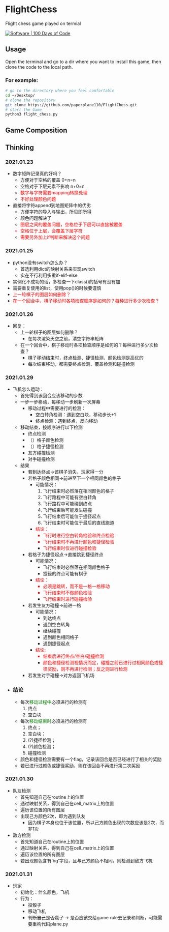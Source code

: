 <!--
 * @Description: ReadME
 * @version: 
 * @Author: TianyuYuan
 * @Date: 2021-01-23 13:25:37
 * @LastEditors: TianyuYuan
 * @LastEditTime: 2021-01-31 23:21:01
-->
# FlightChess
Flight chess game played on termial

[![Software | 100 Days of Code](https://www.software.com/badges/100-days-of-code)](https://www.software.com/100-days-of-code)
## Usage
Open the terminal and go to a dir where you want to install this game, then clone the code to the local path.
### For example:
```bash
# go to the directory where you feel comfortable
cd ~/Desktop/
# clone the repository
git clone https://github.com/paperplane110/FlightChess.git
# start the Game
python3 flight_chess.py
```
## Game Composition


## Thinking
### 2021.01.23
+ 数字矩阵记录真的好吗？
    + 方便对于空格的覆盖 0+n=n
    + 空格对于下层元素不影响 n+0=n
    + <font color=red>数字与字符需要mapping转换处理
    + 不好处理颜色问题</font>
+ 直接将字符append到地图矩阵中的优劣
    + 方便字符的导入与输出，所见即所得
    + 颜色问题解决了
    + <font color=red>图层之间的覆盖问题，空格位于下层可以直接被覆盖
    + 空格位于上层，会覆盖下层字符
    + 需要另外加上if判断来解决这个问题</font>
### 2021.01.25
+ python没有switch怎么办？
    + 首选利用dict的映射关系来实现switch
    + 实在不行利用多重if-elif-else
+ 实例化不成功的话，多检查一下class()的括号有没有加
+ 需要重复使用的list，使用pop()的时候要谨慎
+ <font color=red>上一轮棋子的图层如何删除？
+ 在一个回合中，棋子移动时各项检查顺序是如何的？每种进行多少次检查？</font>
### 2021.01.26
+ 回复：
    + 上一轮棋子的图层如何删除？
        + 在每次渲染天空之前，清空字符串矩阵
    + 在一个回合中，棋子移动时各项检查顺序是如何的？每种进行多少次检查？
        + 棋子移动结束时，终点检测、捷径检测、颜色检测是高优的
        + 每次结束移动，都需要终点检测、覆盖检测和碰撞检测
### 2021.01.29
+ 飞机怎么运动：
  + 首先得到该回合应该移动的步数
  + 一步一步移动，每移动一步刷新一次屏幕
    + 移动过程中需要进行的检测：
      + 空白转角检测：遇到空白块，移动步长+1
      + 终点检测：遇到终点，反向移动
  + 移动结束，按顺序进行以下检测
    + 终点检测
    + （）格子颜色检测
    + （）格子捷径检测
    + 友方碰撞检测
    + 对手碰撞检测
  + 结果
    + 若到达终点->该棋子消失，玩家得一分
    + 若格子颜色相同->前进至下一个相同颜色的格子
      + 可能情况：
        1. 飞行结束时必然落在相同颜色的格子
        2. 飞行路程中可能有空白转角
        3. 飞行路程中可能碰到终点
        4. 飞行结束后可能发生碰撞
        5. 飞行结束后可能位于捷径起点
        6. 飞行结束时可能位于最后的直线跑道
      + <font color=red>结论：
        + 飞行时进行空白转角检验和终点检验
        + 飞行结束时不再进行颜色和捷径检验
        + 飞行结束时仅进行碰撞检验</font>
    + 若格子为捷径起点->直接跳到捷径终点
      + 可能情况：
        + 飞行结束时必然落在相同颜色格子
        + 捷径的终点可能有棋子
      + <font color=red>结论：
        + 必须是跳转，而不是一格一格移动
        + 飞行结束时不做颜色检验
        + 飞行结束时进行碰撞检验</font>
    + 若发生友方碰撞->前进一格
      + 可能情况：
        + 到达终点
        + 遇到空白转角
        + 继续碰撞
        + 遇到颜色相同格子
        + 遇到捷径起点
      + <font color=red>结论:
        + 结束后进行终点/空白/碰撞检测
        + 颜色和捷径检测视情况而定，碰撞之前已进行过相同颜色或捷径奖励，则不再进行检测；反之则进行检测</font>
    + 若发生对手碰撞->对方返回飞机场
+ ### 结论
  + 每次<font color=green>移动过程中</font>必须进行的检测有
    1. 终点
    2. 空白块
  + 每次<font color=green>移动结束时</font>必须进行的检测有
    1. 终点；
    2. 空白块；
    3. (?)捷径检测；
    4. (?)颜色检测；
    5. 碰撞检测
  + 颜色和捷径检测需要有一个flag，记录该回合是否已经进行了相关的奖励
  + 若已进行过颜色或捷径奖励，则在该回合不再进行第二次奖励

### 2021.01.30
+ 队友检测
  + 首先知道自己在routine上的位置
  + 通过映射关系，得到自己在cell_matrix上的位置
  + 遍历该位置的所有图层
  + 出现己方颜色2次，即为遇到队友
    + 因为棋子本身也位于该位置，所以己方颜色出现的次数应该是2次，而非1次
+ 敌方检测
  + 首先知道自己在routine上的位置
  + 通过映射关系，得到自己在cell_matrix上的位置
  + 遍历该位置的所有图层
  + 若出现颜色含有‘bg’字段，且与己方颜色不相同，则检测到敌方飞机

### 2021.01.31
+ 玩家
  + 初始化：什么颜色，飞机
  + 行为：
    + 投骰子
    + 移动飞机
    + ~~判断自己是否赢了~~ -> 是否应该交给game rule去记录和判断，可能需要重构代码plane.py
